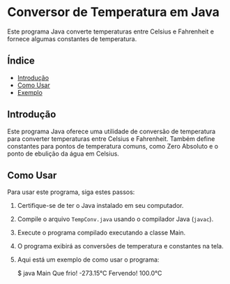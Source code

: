 # Conversor de Temperatura em Java

Este programa Java converte temperaturas entre Celsius e Fahrenheit e fornece algumas constantes de temperatura.

## Índice

- [Introdução](#introdução)
- [Como Usar](#como-usar)
- [Exemplo](#exemplo)

## Introdução

Este programa Java oferece uma utilidade de conversão de temperatura para converter temperaturas entre Celsius e Fahrenheit. Também define constantes para pontos de temperatura comuns, como Zero Absoluto e o ponto de ebulição da água em Celsius.

## Como Usar

Para usar este programa, siga estes passos:

1. Certifique-se de ter o Java instalado em seu computador.

2. Compile o arquivo `TempConv.java` usando o compilador Java (`javac`).

3. Execute o programa compilado executando a classe Main.

4. O programa exibirá as conversões de temperatura e constantes na tela.

5. Aqui está um exemplo de como usar o programa:

    $ java Main
    Que frio! -273.15°C
    Fervendo! 100.0°C